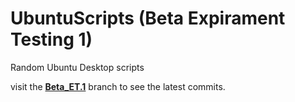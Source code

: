 # UbuntuScripts (Beta Expirament Testing 1)
Random Ubuntu Desktop scripts

visit the [**Beta_ET.1**](https://github.com/Ridley-nelson17/UbuntuScripts/tree/Beta_ET.1) branch to see the latest commits.
